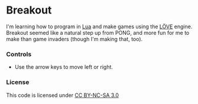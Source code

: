 # Breakout

I'm learning how to program in [Lua](http://lua.org) and make games using the [LÖVE](http://love2d.org) engine. Breakout seemed like a natural step up from PONG, and more fun for me to make than game invaders (though I'm making that, too).

### Controls

+ Use the arrow keys to move left or right.

### License
This code is licensed under [CC BY-NC-SA 3.0](http://creativecommons.org/licenses/by-nc-sa/3.0/deed.en_US)